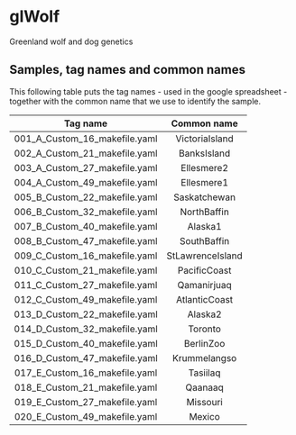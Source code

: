 # glWolf
Greenland wolf and dog genetics

## Samples, tag names and common names
This following table puts the tag names - used in the google spreadsheet - together with the common name that we use to identify the sample.

| Tag name | Common name |
|:-:|:-:|
|001_A_Custom_16_makefile.yaml|  VictoriaIsland|
|002_A_Custom_21_makefile.yaml|  BanksIsland|
|003_A_Custom_27_makefile.yaml|  Ellesmere2|
|004_A_Custom_49_makefile.yaml|  Ellesmere1|
|005_B_Custom_22_makefile.yaml|  Saskatchewan|
|006_B_Custom_32_makefile.yaml|  NorthBaffin|
|007_B_Custom_40_makefile.yaml|  Alaska1|
|008_B_Custom_47_makefile.yaml|  SouthBaffin|
|009_C_Custom_16_makefile.yaml|  StLawrenceIsland|
|010_C_Custom_21_makefile.yaml|  PacificCoast|
|011_C_Custom_27_makefile.yaml|  Qamanirjuaq|
|012_C_Custom_49_makefile.yaml|  AtlanticCoast|
|013_D_Custom_22_makefile.yaml|  Alaska2|
|014_D_Custom_32_makefile.yaml|  Toronto|
|015_D_Custom_40_makefile.yaml|  BerlinZoo|
|016_D_Custom_47_makefile.yaml|  Krummelangso|
|017_E_Custom_16_makefile.yaml|  Tasiilaq|
|018_E_Custom_21_makefile.yaml|  Qaanaaq|
|019_E_Custom_27_makefile.yaml|  Missouri|
|020_E_Custom_49_makefile.yaml|  Mexico|
